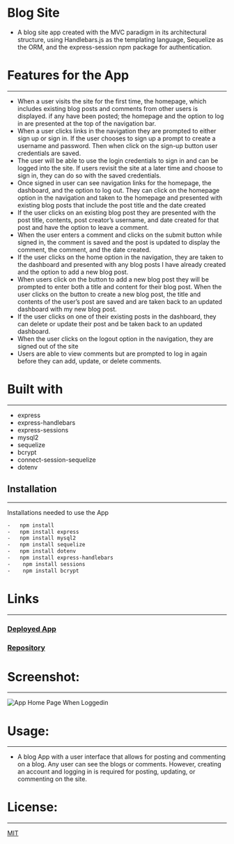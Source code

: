 # Blog Site 
-	A blog site app created with the MVC paradigm in its architectural structure, using Handlebars.js as the templating language, Sequelize as the ORM, and the express-session npm package for authentication.
# Features for the App 
-----------------------------------------------------------------------  
-	When a user visits the site for the first time, the homepage, which includes existing blog posts and comments from other users is displayed. if any have been posted; the homepage and the option to log in are presented at the top of the navigation bar. 
-	When a user clicks links in the navigation they are prompted to either sign up or sign in. If the user chooses to sign up a prompt to create a username and password. Then when click on the sign-up button user credentials are saved. 
-	The user will be able to use the login credentials to sign in and can be logged into the site. If users revisit the site at a later time and choose to sign in, they can do so with the saved credentials.
-	Once signed in user can see navigation links for the homepage, the dashboard, and the option to log out. They can click on the homepage option in the navigation and taken to the homepage and presented with existing blog posts that include the post title and the date created
-	If the user clicks on an existing blog post they are presented with the post title, contents, post creator’s username, and date created for that post and have the option to leave a comment.
-	When the user enters a comment and clicks on the submit button while signed in, the comment is saved and the post is updated to display the comment, the comment, and the date created.
-	If the user clicks on the home option in the navigation, they are taken to the dashboard and presented with any blog posts I have already created and the option to add a new blog post.
-	When users click on the button to add a new blog post they will be prompted to enter both a title and content for their blog post.  When the user clicks on the button to create a new blog post, the title and contents of the user’s post are saved and are taken back to an updated dashboard with my new blog post.
-	If the user clicks on one of their existing posts in the dashboard, they can delete or update their post and be taken back to an updated dashboard.
-	When the user clicks on the logout option in the navigation, they are signed out of the site
-	Users are able to view comments but are prompted to log in again before they can add, update, or delete comments.


# Built with
-----------------------------------------------------------------------
-	express
-	express-handlebars
-	express-sessions
-	mysql2
-	sequelize
-	bcrypt
-	connect-session-sequelize
-	dotenv
## Installation
-----------------------------------------------------------------------

Installations needed to use the App 
```bash
-	npm install 
-	npm install express
-	npm install mysql2
-	npm install sequelize
-	npm install dotenv
-	npm install express-handlebars
-	 npm install sessions
-	 npm install bcrypt
```
# Links
-----------------------------------------------------------------------
### [Deployed App]()
### [Repository]()


# Screenshot:
----------------------------------------------------------------------

 ![App Home Page When Loggedin]()

# Usage:
----------------------------------------------------------------------
-	A blog App with a user interface that allows for posting and commenting on a blog. Any user can see the blogs or comments. However, creating an account and logging in is required for posting, updating, or commenting on the site.  
# License:
-----------------------------------------------------------------------
[MIT](https://choosealicense.com/licenses/mit/)